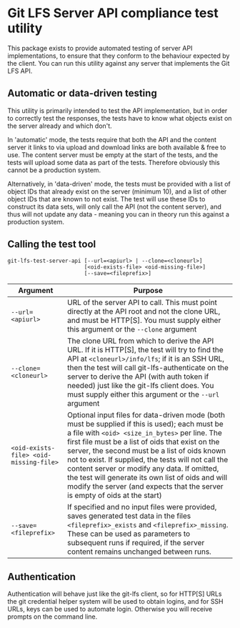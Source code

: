 # Git LFS Server API compliance test utility

This package exists to provide automated testing of server API implementations,
to ensure that they conform to the behaviour expected by the client. You can
run this utility against any server that implements the Git LFS API.

## Automatic or data-driven testing

This utility is primarily intended to test the API implementation, but in order
to correctly test the responses, the tests have to know what objects exist on
the server already and which don't.

In 'automatic' mode, the tests require that both the API and the content server
it links to via upload and download links are both available & free to use.
The content server must be empty at the start of the tests, and the tests will
upload some data as part of the tests. Therefore obviously this cannot be a
production system.

Alternatively, in 'data-driven' mode, the tests must be provided with a list of
object IDs that already exist on the server (minimum 10), and a list of other
object IDs that are known to not exist. The test will use these IDs to
construct its data sets, will only call the API (not the content server), and
thus will not update any data - meaning you can in theory run this against a
production system.

## Calling the test tool

```
git-lfs-test-server-api [--url=<apiurl> | --clone=<cloneurl>]
                        [<oid-exists-file> <oid-missing-file>]
                        [--save=<fileprefix>]
```

|Argument|Purpose|
|------|-------|
|`--url=<apiurl>`|URL of the server API to call. This must point directly at the API root and not the clone URL, and must be HTTP[S]. You must supply either this argument or the `--clone` argument|
|`--clone=<cloneurl>`|The clone URL from which to derive the API URL. If it is HTTP[S], the test will try to find the API at `<cloneurl>/info/lfs`; if it is an SSH URL, then the test will call git-lfs-authenticate on the server to derive the API (with auth token if needed) just like the git-lfs client does. You must supply either this argument or the `--url` argument|
|`<oid-exists-file> <oid-missing-file>`|Optional input files for data-driven mode (both must be supplied if this is used); each must be a file with `<oid> <size_in_bytes>` per line. The first file must be a list of oids that exist on the server, the second must be a list of oids known not to exist. If supplied, the tests will not call the content server or modify any data. If omitted, the test will generate its own list of oids and will modify the server (and expects that the server is empty of oids at the start)|
|`--save=<fileprefix>`|If specified and no input files were provided, saves generated test data in the files `<fileprefix>_exists` and `<fileprefix>_missing`. These can be used as parameters to subsequent runs if required, if the server content remains unchanged between runs.|
## Authentication

Authentication will behave just like the git-lfs client, so for HTTP[S] URLs the
git credential helper system will be used to obtain logins, and for SSH URLs,
keys can be used to automate login. Otherwise you will receive prompts on the
command line.

